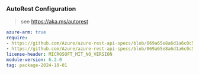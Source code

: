 ### AutoRest Configuration

> see https://aka.ms/autorest

``` yaml
azure-arm: true
require:
- https://github.com/Azure/azure-rest-api-specs/blob/069a65e8a6d1a6c0c58d9a9d97610b7103b6e8a5/specification/compute/resource-manager/readme.md
- https://github.com/Azure/azure-rest-api-specs/blob/069a65e8a6d1a6c0c58d9a9d97610b7103b6e8a5/specification/compute/resource-manager/readme.go.md
license-header: MICROSOFT_MIT_NO_VERSION
module-version: 6.2.0
tag: package-2024-10-01
```
